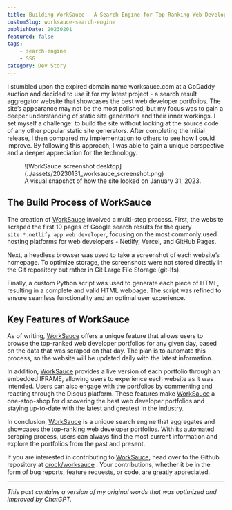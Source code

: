 ```yaml
---
title: Building WorkSauce — A Search Engine for Top-Ranking Web Developer Portfolios
customSlug: worksauce-search-engine
publishDate: 20230201
featured: false
tags:
    - search-engine
    - SSG
category: Dev Story
---
```


I stumbled upon the expired domain name worksauce.com at a GoDaddy auction and decided to use it for my latest project - a search result aggregator website that showcases the best web developer portfolios. The site’s appearance may not be the most polished, but my focus was to gain a deeper understanding of static site generators and their inner workings.
I set myself a challenge: to build the site without looking at the source code of any other popular static site generators. After completing the initial release, I then compared my implementation to others to see how I could improve. By following this approach, I was able to gain a unique perspective and a deeper appreciation for the technology.

<figure>
![WorkSauce screenshot desktop](../assets/20230131_worksauce_screenshot.png)
    <figcaption class="text-center">A visual snapshot of how the site looked on January 31, 2023.</figcaption>
</figure>

## The Build Process of WorkSauce

The creation of [WorkSauce](https://worksauce.com) involved a multi-step process. First, the website scraped the first 10 pages of Google search results for the query `site:*.netlify.app web developer`, focusing on the most commonly used hosting platforms for web developers - Netlify, Vercel, and GitHub Pages.

Next, a headless browser was used to take a screenshot of each website’s homepage. To optimize storage, the screenshots were not stored directly in the Git repository but rather in Git Large File Storage (git-lfs).

Finally, a custom Python script was used to generate each piece of HTML, resulting in a complete and valid HTML webpage. The script was refined to ensure seamless functionality and an optimal user experience.

## Key Features of WorkSauce

As of writing, [WorkSauce](https://worksauce.com) offers a unique feature that allows users to browse the top-ranked web developer portfolios for any given day, based on the data that was scraped on that day. The plan is to automate this process, so the website will be updated daily with the latest information.

In addition, [WorkSauce](https://worksauce.com) provides a live version of each portfolio through an embedded IFRAME, allowing users to experience each website as it was intended. Users can also engage with the portfolios by commenting and reacting through the Disqus platform. These features make [WorkSauce](https://worksauce.com) a one-stop-shop for discovering the best web developer portfolios and staying up-to-date with the latest and greatest in the industry.

In conclusion, [WorkSauce](https://worksauce.com) is a unique search engine that aggregates and showcases the top-ranking web developer portfolios. With its automated scraping process, users can always find the most current information and explore the portfolios from the past and present.

If you are interested in contributing to [WorkSauce](https://worksauce.com), head over to the Github repository at [crock/worksauce](https://github.com/crock/worksauce) . Your contributions, whether it be in the form of bug reports, feature requests, or code, are greatly appreciated.

---

_This post contains a version of my original words that was optimized and improved by ChatGPT._
